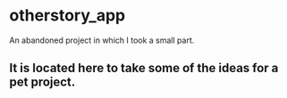 # otherstory_app
An abandoned project in which I took a small part. 

## It is located here to take some of the ideas for a pet project.
